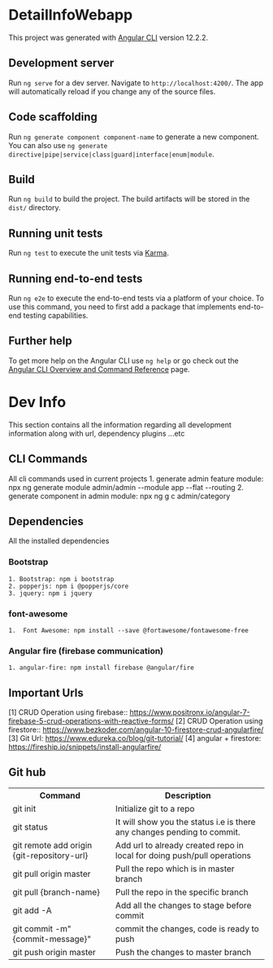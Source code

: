# DetailInfoWebapp

This project was generated with [Angular CLI](https://github.com/angular/angular-cli) version 12.2.2.

## Development server

Run `ng serve` for a dev server. Navigate to `http://localhost:4200/`. The app will automatically reload if you change any of the source files.

## Code scaffolding

Run `ng generate component component-name` to generate a new component. You can also use `ng generate directive|pipe|service|class|guard|interface|enum|module`.

## Build

Run `ng build` to build the project. The build artifacts will be stored in the `dist/` directory.

## Running unit tests

Run `ng test` to execute the unit tests via [Karma](https://karma-runner.github.io).

## Running end-to-end tests

Run `ng e2e` to execute the end-to-end tests via a platform of your choice. To use this command, you need to first add a package that implements end-to-end testing capabilities.

## Further help

To get more help on the Angular CLI use `ng help` or go check out the [Angular CLI Overview and Command Reference](https://angular.io/cli) page.

# Dev Info
This section contains all the information regarding all development information along with url, dependency plugins ...etc

## CLI Commands
All cli commands used in current projects
    1. generate admin feature module: npx ng generate module admin/admin --module app --flat --routing
    2. generate component in admin module: npx ng g c admin/category

## Dependencies 
All the installed dependencies

### Bootstrap
    1. Bootstrap: npm i bootstrap
    2. popperjs: npm i @popperjs/core
    3. jquery: npm i jquery

### font-awesome
    1.  Font Awesome: npm install --save @fortawesome/fontawesome-free

### Angular fire (firebase communication)
    1. angular-fire: npm install firebase @angular/fire

## Important Urls
[1] CRUD Operation using firebase::  https://www.positronx.io/angular-7-firebase-5-crud-operations-with-reactive-forms/
[2] CRUD Operation using firestore:: https://www.bezkoder.com/angular-10-firestore-crud-angularfire/
[3] Git Url: https://www.edureka.co/blog/git-tutorial/
[4] angular + firestore: https://fireship.io/snippets/install-angularfire/

## Git hub
<table>
    <tr>
        <th>Command</th>
        <th>Description</th>
    </tr>
    <tr>
        <td>git init</td>
        <td>Initialize git to a repo</td>
    </tr>
    <tr>
        <td>git status</td>
        <td>It will show you the status i.e is there any changes pending to commit.</td>
    </tr>
    <tr>
        <td>git remote add origin {git-repository-url} </td>
        <td>Add url to already created repo in local for doing push/pull operations</td>
    </tr>
    <tr>
        <td>git pull origin master </td>
        <td>Pull the repo which is in master branch</td>
    </tr>
    <tr>
        <td>git pull {branch-name} </td>
        <td>Pull the repo in the specific branch</td>
    </tr>
    <tr>
        <td>git add -A</td>
        <td>Add all the changes to stage before commit</td>
    </tr>
    <tr>
        <td>git commit -m"{commit-message}" </td>
        <td>commit the changes, code is ready to push</td>
    </tr>
    <tr>
        <td>git push origin master </td>
        <td>Push the changes to master branch</td>
    </tr>
</table>